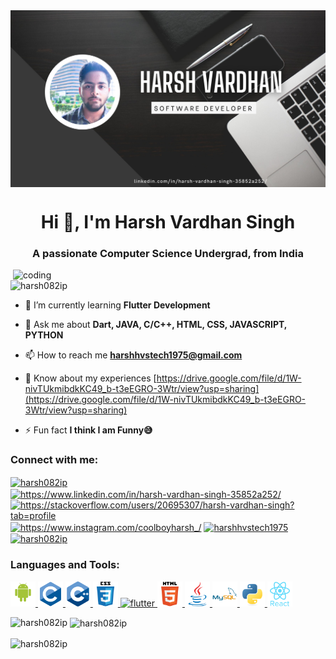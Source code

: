 <!-- ![logo](https://github.com/harsh082ip/harsh082ip/blob/main/github%20banner.png) -->
<img align="center" alt="profile" width="100%" height="15%" src="https://github.com/harsh082ip/harsh082ip/blob/main/github%20banner.jpg">
<h1 align="center">Hi 👋, I'm Harsh Vardhan Singh</h1>
<h3 align="center">A passionate Computer Science Undergrad, from India</h3>

<img align="right" alt="coding" width="500" src="https://camo.githubusercontent.com/8bf6f6d78abc81fcf9c49f10649423e73ea44bc248e83aaae8759d401c829a84/68747470733a2f2f70687973696373677572756b756c2e66696c65732e776f726470726573732e636f6d2f323031392f30322f6368617261637465722d312e676966">

<p align="left"> <img src="https://komarev.com/ghpvc/?username=harsh082ip&label=Profile%20views&color=0e75b6&style=flat" alt="harsh082ip" /> </p>

- 🌱 I’m currently learning **Flutter Development**

- 💬 Ask me about **Dart, JAVA, C/C++, HTML, CSS, JAVASCRIPT, PYTHON**

- 📫 How to reach me **harshhvstech1975@gmail.com**

- 📄 Know about my experiences [https://drive.google.com/file/d/1W-nivTUkmibdkKC49_b-t3eEGRO-3Wtr/view?usp=sharing](https://drive.google.com/file/d/1W-nivTUkmibdkKC49_b-t3eEGRO-3Wtr/view?usp=sharing)

- ⚡ Fun fact **I think I am Funny😅**

<h3 align="left">Connect with me:</h3>
<p align="left">
<a href="https://twitter.com/harsh082ip" target="blank"><img align="center" src="https://raw.githubusercontent.com/rahuldkjain/github-profile-readme-generator/master/src/images/icons/Social/twitter.svg" alt="harsh082ip" height="30" width="40" /></a>
<a href="https://www.linkedin.com/in/harsh-vardhan-singh-35852a252/" target="blank"><img align="center" src="https://raw.githubusercontent.com/rahuldkjain/github-profile-readme-generator/master/src/images/icons/Social/linked-in-alt.svg" alt="https://www.linkedin.com/in/harsh-vardhan-singh-35852a252/" height="30" width="40" /></a>
<a href="https://stackoverflow.com/users/20695307/harsh-vardhan-singh" target="blank"><img align="center" src="https://raw.githubusercontent.com/rahuldkjain/github-profile-readme-generator/master/src/images/icons/Social/stack-overflow.svg" alt="https://stackoverflow.com/users/20695307/harsh-vardhan-singh?tab=profile" height="30" width="40" /></a>
<a href="https://www.instagram.com/coolboyharsh_/" target="blank"><img align="center" src="https://raw.githubusercontent.com/rahuldkjain/github-profile-readme-generator/master/src/images/icons/Social/instagram.svg" alt="https://www.instagram.com/coolboyharsh_/" height="30" width="40" /></a>
<a href="https://www.hackerrank.com/harshhvstech1975" target="blank"><img align="center" src="https://raw.githubusercontent.com/rahuldkjain/github-profile-readme-generator/master/src/images/icons/Social/hackerrank.svg" alt="harshhvstech1975" height="30" width="40" /></a>
<a href="https://www.leetcode.com/harsh082ip" target="blank"><img align="center" src="https://raw.githubusercontent.com/rahuldkjain/github-profile-readme-generator/master/src/images/icons/Social/leet-code.svg" alt="harsh082ip" height="30" width="40" /></a>
</p>

<h3 align="left">Languages and Tools:</h3>
<p align="left"> <a href="https://developer.android.com" target="_blank" rel="noreferrer"> <img src="https://raw.githubusercontent.com/devicons/devicon/master/icons/android/android-original-wordmark.svg" alt="android" width="40" height="40"/> </a> <a href="https://www.cprogramming.com/" target="_blank" rel="noreferrer"> <img src="https://raw.githubusercontent.com/devicons/devicon/master/icons/c/c-original.svg" alt="c" width="40" height="40"/> </a> <a href="https://www.w3schools.com/cpp/" target="_blank" rel="noreferrer"> <img src="https://raw.githubusercontent.com/devicons/devicon/master/icons/cplusplus/cplusplus-original.svg" alt="cplusplus" width="40" height="40"/> </a> <a href="https://www.w3schools.com/css/" target="_blank" rel="noreferrer"> <img src="https://raw.githubusercontent.com/devicons/devicon/master/icons/css3/css3-original-wordmark.svg" alt="css3" width="40" height="40"/> </a> <a href="https://flutter.dev" target="_blank" rel="noreferrer"> <img src="https://www.vectorlogo.zone/logos/flutterio/flutterio-icon.svg" alt="flutter" width="40" height="40"/> </a> <a href="https://www.w3.org/html/" target="_blank" rel="noreferrer"> <img src="https://raw.githubusercontent.com/devicons/devicon/master/icons/html5/html5-original-wordmark.svg" alt="html5" width="40" height="40"/> </a> <a href="https://www.java.com" target="_blank" rel="noreferrer"> <img src="https://raw.githubusercontent.com/devicons/devicon/master/icons/java/java-original.svg" alt="java" width="40" height="40"/> </a> <a href="https://www.mysql.com/" target="_blank" rel="noreferrer"> <img src="https://raw.githubusercontent.com/devicons/devicon/master/icons/mysql/mysql-original-wordmark.svg" alt="mysql" width="40" height="40"/> </a> <a href="https://www.python.org" target="_blank" rel="noreferrer"> <img src="https://raw.githubusercontent.com/devicons/devicon/master/icons/python/python-original.svg" alt="python" width="40" height="40"/> </a> <a href="https://reactjs.org/" target="_blank" rel="noreferrer"> <img src="https://raw.githubusercontent.com/devicons/devicon/master/icons/react/react-original-wordmark.svg" alt="react" width="40" height="40"/> </a> </p>

<p><img align="left" src="https://github-readme-stats.vercel.app/api/top-langs?username=harsh082ip&show_icons=true&locale=en&layout=compact" alt="harsh082ip" /></p>

<p>&nbsp;<img align="center" src="https://github-readme-stats.vercel.app/api?username=harsh082ip&show_icons=true&locale=en" alt="harsh082ip" /></p>

<p><img align="center" src="https://github-readme-streak-stats.herokuapp.com/?user=harsh082ip&" alt="harsh082ip" /></p>


